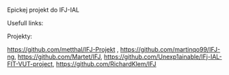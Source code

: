 Epickej projekt do IFJ-IAL


Usefull links:

Projekty:

https://github.com/metthal/IFJ-Projekt , https://github.com/martinqo99/IFJ-ng, https://github.com/Martet/IFJ, https://github.com/Unexp1ainable/IFj-IAL-FIT-VUT-project, https://github.com/RichardKlem/IFJ




